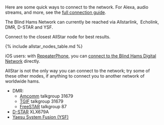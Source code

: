 <p>
  Here are some quick ways to connect to the network. For Alexa, audio streams, and more, see the
  <a href="/nets/blind-hams/connect/">full connection guide</a>.
  
  The Blind Hams Network can currently be reached via Allstarlink, 
Echolink, DMR, D-STAR and YSF.

Connect to the closest AllStar node for best results.
</p>

{% include allstar_nodes_table.md %}

<p>
  iOS users: with <a href="https://www.repeaterphone.com" rel="noopener">RepeaterPhone</a>, you can
  <a href="asl://506317">connect to the Blind Hams Digital Network</a> directly.
</p>
AllStar is not the only way you can connect to the network; try some of these other modes, if anything to connect you to another network of worldwide hams.

- DMR:
  - [Amcomm](https://www.amcomm.network) talkgroup 31679
  - [TGIF](https://tgif.network) talkgroup 31679
  - [FreeSTAR](https://freestar.network) talkgroup 87
- [D-STAR](https://en.wikipedia.org/wiki/D-STAR) XLX679A
- [Yaesu System Fusion (YSF)](https://en.wikipedia.org/wiki/System_Fusion)
